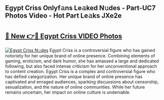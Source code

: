 ## Egypt Criss Onlyf𝚊ns Le𝚊ked N𝚞des - Part-UC7 Photos Video - Hot Part Le𝚊ks JXe2e

# <h2><a href="http://ab43002.deff.icu/?id=Egypt+Criss">🔗 New 👉🔴 Egypt Criss VIDEO Photos</a></h2>

[![Egypt Criss N𝚞des](https://i.imgur.com/rIISA9y.gif)](http://ab43002.deff.icu/?id=Egypt+Criss)
Egypt Criss is a controversial figure who has gained notoriety for her unique brand of online presence. Combining elements of gaming, eroticism, and dark humor, she has amassed a large and dedicated following, but also faced intense criticism for her unconventional approach to content creation. Egypt Criss is a complex and controversial figure who has defied categorization. Her unique brand of online presence has captivated and enraged audiences, sparking discussions about censorship, sexualization, and the nature of online communities. While her future remains uncertain, her impact on online culture is undeniable.
